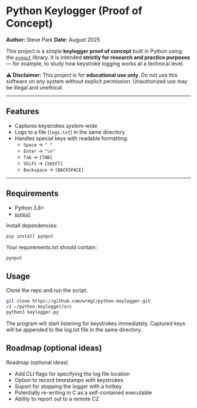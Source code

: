 # Python Keylogger (Proof of Concept)

**Author:** Steve Park
**Date:** August 2025

This project is a simple **keylogger proof of concept** built in Python using the [`pynput`](https://pypi.org/project/pynput/) library.
It is intended **strictly for research and practice purposes** — for example, to study how keystroke logging works at a technical level.

⚠️ **Disclaimer:**
This project is for **educational use only**. Do not use this software on any system without explicit permission. Unauthorized use may be illegal and unethical.

---

## Features

- Captures keystrokes system-wide
- Logs to a file (`logs.txt`) in the same directory
- Handles special keys with readable formatting:
  - `Space` → `" "`
  - `Enter` → `"\n"`
  - `Tab` → `[TAB]`
  - `Shift` → `[SHIFT]`
  - `Backspace` → `[BACKSPACE]`

---

## Requirements

- Python 3.8+
- [`pynput`](https://pypi.org/project/pynput/)

Install dependencies:

```bash
pip install pynput
```
Your requirements.txt should contain:
```
pynput
```
## Usage

Clone the repo and run the script.

```bash
git clone https://github.com/wrmgt/python-keylogger.git
cd ~/python-keylogger/src
python3 keylogger.py
```
The program will start listening for keystrokes immediately.
Captured keys will be appended to the log.txt file in the same directory.

## Roadmap (optional ideas)

Roadmap (optional ideas)
- Add CLI flags for specifying the log file location
- Option to record timestamps with keystrokes
- Suport for stopping the logger with a hotkey
- Potentially re-writing in C as a self-contained executable
- Ability to report out to a remote C2
